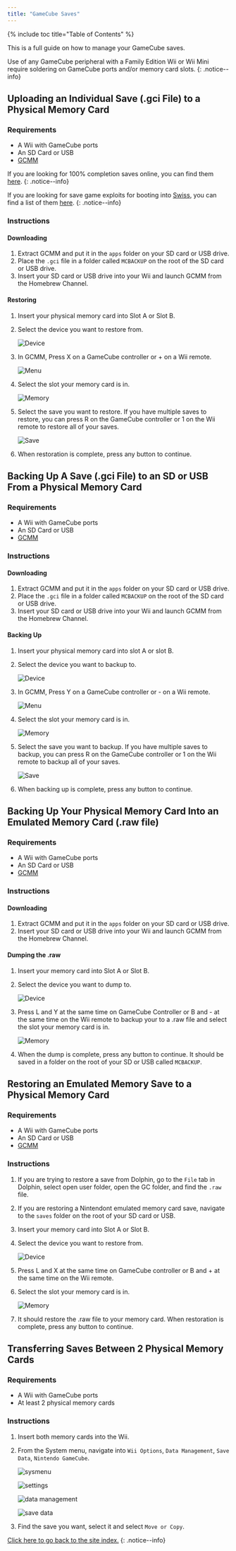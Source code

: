 ```yaml
---
title: "GameCube Saves"
---
```


{% include toc title="Table of Contents" %}

This is a full guide on how to manage your GameCube saves.

Use of any GameCube peripheral with a Family Edition Wii or Wii Mini require soldering on GameCube ports and/or memory card slots.
{: .notice--info}

## Uploading an Individual Save (.gci File) to a Physical Memory Card

### Requirements

* A Wii with GameCube ports
* An SD Card or USB
* [GCMM](https://oscwii.org/library/app/gcmm)

If you are looking for 100% completion saves online, you can find them [here](https://gamefaqs.gamespot.com/).
{: .notice--info}

If you are looking for save game exploits for booting into [Swiss](https://github.com/emukidid/swiss-gc/releases), you can find a list of them [here](https://www.gc-forever.com/wiki/index.php?title=Booting_homebrew#Game_Save_Exploits).
{: .notice--info}

### Instructions

#### Downloading

1. Extract GCMM and put it in the `apps` folder on your SD card or USB drive.
1. Place the `.gci` file in a folder called `MCBACKUP` on the root of the SD card or USB drive.
1. Insert your SD card or USB drive into your Wii and launch GCMM from the Homebrew Channel.

#### Restoring

1. Insert your physical memory card into Slot A or Slot B.
1. Select the device you want to restore from.

    ![Device](/images/homebrew/gcsaves/gcmm-select-device.jpg)

1. In GCMM, Press X on a GameCube controller or + on a Wii remote.

    ![Menu](/images/homebrew/gcsaves/gcmm-menu.jpg)

1. Select the slot your memory card is in.

    ![Memory](/images/homebrew/gcsaves/gcmm-mem-select.jpg)

1. Select the save you want to restore. If you have multiple saves to restore, you can press R on the GameCube controller or 1 on the Wii remote to restore all of your saves.

    ![Save](/images/homebrew/gcsaves/gcmm-select-save.jpg)

1. When restoration is complete, press any button to continue.

## Backing Up A Save (.gci File) to an SD or USB From a Physical Memory Card

### Requirements

* A Wii with GameCube ports
* An SD Card or USB
* [GCMM](https://oscwii.org/library/app/gcmm)

### Instructions

#### Downloading

1. Extract GCMM and put it in the `apps` folder on your SD card or USB drive.
1. Place the `.gci` file in a folder called `MCBACKUP` on the root of the SD card or USB drive.
1. Insert your SD card or USB drive into your Wii and launch GCMM from the Homebrew Channel.

#### Backing Up

1. Insert your physical memory card into slot A or slot B.
1. Select the device you want to backup to.

    ![Device](/images/homebrew/gcsaves/gcmm-select-device.jpg)

1. In GCMM, Press Y on a GameCube controller or - on a Wii remote.

    ![Menu](/images/homebrew/gcsaves/gcmm-menu.jpg)

1. Select the slot your memory card is in.

    ![Memory](/images/homebrew/gcsaves/gcmm-mem-select.jpg)

1. Select the save you want to backup. If you have multiple saves to backup, you can press R on the GameCube controller or 1 on the Wii remote to backup all of your saves.

    ![Save](/images/homebrew/gcsaves/gcmm-select-save.jpg)

1. When backing up is complete, press any button to continue.

## Backing Up Your Physical Memory Card Into an Emulated Memory Card (.raw file)

### Requirements

* A Wii with GameCube ports
* An SD Card or USB
* [GCMM](https://oscwii.org/library/app/gcmm)

### Instructions

#### Downloading

1. Extract GCMM and put it in the `apps` folder on your SD card or USB drive.
1. Insert your SD card or USB drive into your Wii and launch GCMM from the Homebrew Channel.

#### Dumping the .raw

1. Insert your memory card into Slot A or Slot B.
1. Select the device you want to dump to.

    ![Device](/images/homebrew/gcsaves/gcmm-select-device.jpg)

1. Press L and Y at the same time on GameCube Controller or B and - at the same time on the Wii remote to backup your to a .raw file and select the slot your memory card is in.

    ![Memory](/images/homebrew/gcsaves/gcmm-mem-select.jpg)

1. When the dump is complete, press any button to continue. It should be saved in a folder on the root of your SD or USB called `MCBACKUP`.

## Restoring an Emulated Memory Save to a Physical Memory Card

### Requirements

* A Wii with GameCube ports
* An SD Card or USB
* [GCMM](https://oscwii.org/library/app/gcmm)

### Instructions

1. If you are trying to restore a save from Dolphin, go to the `File` tab in Dolphin, select open user folder, open the GC folder, and find the `.raw` file.
1. If you are restoring a Nintendont emulated memory card save, navigate to the `saves` folder on the root of your SD card or USB.
1. Insert your memory card into Slot A or Slot B.
1. Select the device you want to restore from.

    ![Device](/images/homebrew/gcsaves/gcmm-select-device.jpg)

1. Press L and X at the same time on GameCube controller or B and + at the same time on the Wii remote.
1. Select the slot your memory card is in.

    ![Memory](/images/homebrew/gcsaves/gcmm-mem-select.jpg)

1. It should restore the .raw file to your memory card. When restoration is complete, press any button to continue.

## Transferring Saves Between 2 Physical Memory Cards

### Requirements

* A Wii with GameCube ports
* At least 2 physical memory cards

### Instructions

1. Insert both memory cards into the Wii.
1. From the System menu, navigate into `Wii Options`, `Data Management`, `Save Data`, `Nintendo GameCube`.

    ![sysmenu](/images/homebrew/gcsaves/sysmenu.jpg) <br>

    ![settings](/images/homebrew/gcsaves/settings.jpg) <br>

    ![data management](/images/homebrew/gcsaves/data-management.jpg) <br>

    ![save data](/images/homebrew/gcsaves/save-data.jpg)

1. Find the save you want, select it and select `Move or Copy`.

[Click here to go back to the site index.](site-navigation)
{: .notice--info}
